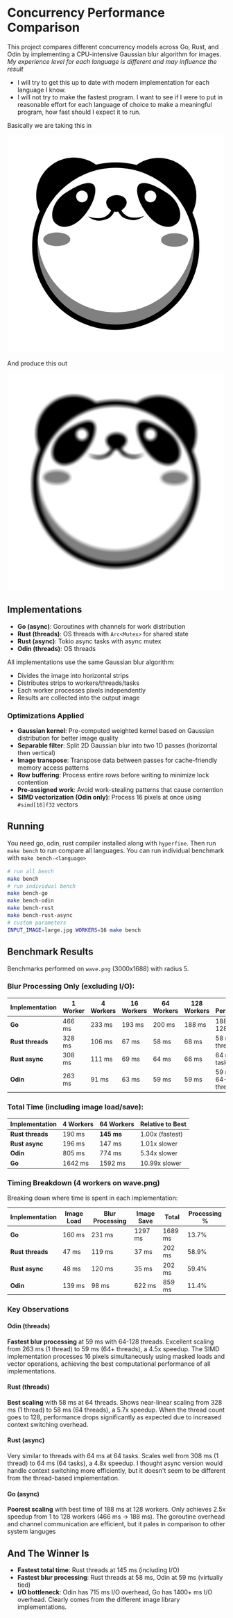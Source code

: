# Concurrency Performance Comparison

This project compares different concurrency models across Go, Rust, and Odin by implementing a CPU-intensive Gaussian blur algorithm for images. *My experience level for each language is different and may influence the result*

- I will try to get this up to date with modern implementation for each language I know.
- I will not try to make the fastest program. I want to see if I were to put in reasonable effort for each language of choice to make a meaningful program, how fast should I expect it to run.

Basically we are taking this in

![input](input.png)

And produce this out

![output](output.png)

## Implementations

- **Go (async)**: Goroutines with channels for work distribution
- **Rust (threads)**: OS threads with `Arc<Mutex>` for shared state
- **Rust (async)**: Tokio async tasks with async mutex
- **Odin (threads)**: OS threads

All implementations use the same Gaussian blur algorithm:
- Divides the image into horizontal strips
- Distributes strips to workers/threads/tasks
- Each worker processes pixels independently
- Results are collected into the output image

### Optimizations Applied

- **Gaussian kernel**: Pre-computed weighted kernel based on Gaussian distribution for better image quality
- **Separable filter**: Split 2D Gaussian blur into two 1D passes (horizontal then vertical)
- **Image transpose**: Transpose data between passes for cache-friendly memory access patterns
- **Row buffering**: Process entire rows before writing to minimize lock contention
- **Pre-assigned work**: Avoid work-stealing patterns that cause contention
- **SIMD vectorization (Odin only)**: Process 16 pixels at once using `#simd[16]f32` vectors

## Running

You need go, odin, rust compiler installed along with `hyperfine`. Then run `make bench` to run compare all languages. You can run individual benchmark with `make bench-<language>`
```bash
# run all bench
make bench
# run individual bench
make bench-go
make bench-odin
make bench-rust
make bench-rust-async
# custom parameters
INPUT_IMAGE=large.jpg WORKERS=16 make bench
```

## Benchmark Results

Benchmarks performed on `wave.png` (3000x1688) with radius 5.

### Blur Processing Only (excluding I/O):

| Implementation | 1 Worker | 4 Workers | 16 Workers | 64 Workers | 128 Workers | Best Performance |
|---------------|----------|-----------|------------|------------|-------------|------------------|
| **Go** | 466 ms | 233 ms | 193 ms | 200 ms | 188 ms | 188 ms @ 128 workers |
| **Rust threads** | 328 ms | 106 ms | 67 ms | 58 ms | 68 ms | 58 ms @ 64 threads |
| **Rust async** | 308 ms | 111 ms | 69 ms | 64 ms | 66 ms | 64 ms @ 64 tasks |
| **Odin** | 263 ms | 91 ms | 63 ms | 59 ms | 59 ms | 59 ms @ 64-128 threads |

### Total Time (including image load/save):

| Implementation | 4 Workers | 64 Workers | Relative to Best |
|----------------|-----------|------------|------------------|
| **Rust threads** | 190 ms | **145 ms** | 1.00x (fastest) |
| **Rust async** | 196 ms | 147 ms | 1.01x slower |
| **Odin** | 805 ms | 774 ms | 5.34x slower |
| **Go** | 1642 ms | 1592 ms | 10.99x slower |

### Timing Breakdown (4 workers on wave.png)

Breaking down where time is spent in each implementation:

| Implementation | Image Load | Blur Processing | Image Save | Total | Processing % |
|----------------|------------|-----------------|------------|-------|--------------|
| **Go** | 160 ms | 231 ms | 1297 ms | 1689 ms | 13.7% |
| **Rust threads** | 47 ms | 119 ms | 37 ms | 202 ms | 58.9% |
| **Rust async** | 48 ms | 120 ms | 35 ms | 202 ms | 59.4% |
| **Odin** | 139 ms | 98 ms | 622 ms | 859 ms | 11.4% |

### Key Observations

#### Odin (threads)
**Fastest blur processing** at 59 ms with 64-128 threads. Excellent scaling from 263 ms (1 thread) to 59 ms (64+ threads), a 4.5x speedup. The SIMD implementation processes 16 pixels simultaneously using masked loads and vector operations, achieving the best computational performance of all implementations.

#### Rust (threads)
**Best scaling** with 58 ms at 64 threads. Shows near-linear scaling from 328 ms (1 thread) to 58 ms (64 threads), a 5.7x speedup. When the thread count goes to 128, performance drops significantly as expected due to increased context switching overhead.

#### Rust (async)
Very similar to threads with 64 ms at 64 tasks. Scales well from 308 ms (1 thread) to 64 ms (64 tasks), a 4.8x speedup. I thought async version would handle context switching more efficiently, but it doesn't seem to be different from the thread-based implementation.

#### Go (async)
**Poorest scaling** with best time of 188 ms at 128 workers. Only achieves 2.5x speedup from 1 to 128 workers (466 ms → 188 ms). The goroutine overhead and channel communication are efficient, but it pales in comparison to other system languges

## And The Winner Is

- **Fastest total time**: Rust threads at 145 ms (including I/O)
- **Fastest blur processing**: Rust threads at 58 ms, Odin at 59 ms (virtually tied)
- **I/O bottleneck**: Odin has 715 ms I/O overhead, Go has 1400+ ms I/O overhead. Clearly comes from the different image library implementations.
